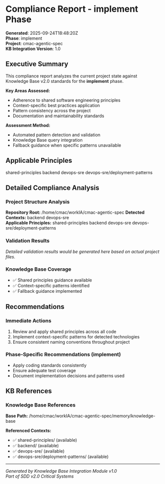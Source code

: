 # Compliance Report - implement Phase

**Generated**: 2025-09-24T18:48:20Z  
**Phase**: implement  
**Project**: cmac-agentic-spec  
**KB Integration Version**: 1.0

## Executive Summary

This compliance report analyzes the current project state against Knowledge Base v2.0 standards for the **implement** phase.

**Key Areas Assessed:**
- Adherence to shared software engineering principles
- Context-specific best practices application
- Pattern consistency across the project
- Documentation and maintainability standards

**Assessment Method:**
- Automated pattern detection and validation
- Knowledge Base query integration
- Fallback guidance when specific patterns unavailable

## Applicable Principles

shared-principles backend devops-sre devops-sre/deployment-patterns

## Detailed Compliance Analysis

### Project Structure Analysis

**Repository Root:** /home/cmac/workIA/cmac-agentic-spec
**Detected Contexts:** backend devops-sre  
**Applicable Principles:** shared-principles backend devops-sre devops-sre/deployment-patterns

### Validation Results

*Detailed validation results would be generated here based on actual project files.*

### Knowledge Base Coverage

- ✅ Shared principles guidance available
- ✅ Context-specific patterns identified
- ✅ Fallback guidance implemented

## Recommendations

### Immediate Actions
1. Review and apply shared principles across all code
2. Implement context-specific patterns for detected technologies
3. Ensure consistent naming conventions throughout project

### Phase-Specific Recommendations (implement)
- Apply coding standards consistently
- Ensure adequate test coverage
- Document implementation decisions and patterns used

## KB References

### Knowledge Base References

**Base Path:** /home/cmac/workIA/cmac-agentic-spec/memory/knowledge-base

**Referenced Contexts:**
- ✅ shared-principles/ (available)
- ✅ backend/ (available)
- ✅ devops-sre/ (available)
- ✅ devops-sre/deployment-patterns/ (available)

---

*Generated by Knowledge Base Integration Module v1.0*  
*Part of SDD v2.0 Critical Systems*
